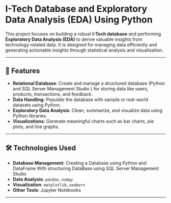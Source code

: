 # I-Tech Database and Exploratory Data Analysis (EDA) Using Python  

This project focuses on building a robust **I-Tech database** and performing **Exploratory Data Analysis (EDA)** to derive valuable insights from technology-related data. It is designed for managing data efficiently and generating actionable insights through statistical analysis and visualization.

---

## 🚀 Features  

- **Relational Database**: Create and manage a structured database (Python and SQL Server Management Studio ) for storing data like users, products, transactions, and feedback.  
- **Data Handling**: Populate the database with sample or real-world datasets using Python.  
- **Exploratory Data Analysis**: Clean, summarize, and visualize data using Python libraries.  
- **Visualizations**: Generate meaningful charts such as bar charts, pie plots, and line graphs.  

---

## 🛠️ Technologies Used  

- **Database Management**: Creating a Database using Python and DataFrame With structuring DataBase using SQL Server Management Studio  
- **Data Analysis**: `pandas`, `numpy`  
- **Visualization**: `matplotlib`, `seaborn` 
- **Other Tools**: Jupyter Notebooks

---
